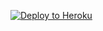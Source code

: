 
<p><a href="https://dashboard.heroku.com/new?template=https://github.com/euirtodk/dfdsteh"> <img src="https://www.herokucdn.com/deploy/button.svg" alt="Deploy to Heroku" /></a></p>
